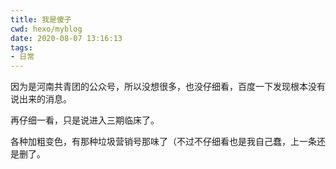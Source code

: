```yaml
---
title: 我是傻子
cwd: hexo/myblog
date: 2020-08-07 13:16:13
tags:
- 日常
---
```


因为是河南共青团的公众号，所以没想很多，也没仔细看，百度一下发现根本没有说出来的消息。

再仔细一看，只是说进入三期临床了。

各种加粗变色，有那种垃圾营销号那味了（不过不仔细看也是我自己蠢，上一条还是删了。


